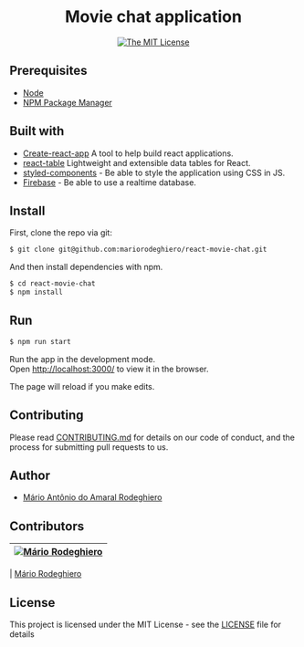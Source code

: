 <div align="center">

<h1>Movie chat application</h1>

[![The MIT License](https://img.shields.io/badge/license-MIT-blue.svg?style=flat-square)](http://opensource.org/licenses/MIT)

</div>

## Prerequisites

- [Node](https://nodejs.org/en/)
- [NPM Package Manager](https://www.npmjs.com/)


## Built with

- [Create-react-app](https://github.com/facebook/create-react-app) A tool to help build react applications.
- [react-table](https://github.com/tannerlinsley/react-table) Lightweight and extensible data tables for React.
- [styled-components](https://styled-components.com/) - Be able to style the application using CSS in JS.
- [Firebase](https://firebase.google.com/) - Be able to use a realtime database.

## Install

First, clone the repo via git:

```bash
$ git clone git@github.com:mariorodeghiero/react-movie-chat.git
```

And then install dependencies with npm.

```bash
$ cd react-movie-chat
$ npm install
```

## Run

```bash
$ npm run start
```

Run the app in the development mode.<br />
Open [http://localhost:3000/](http://localhost:3000/) to view it in the browser.

The page will reload if you make edits.<br />

## Contributing

Please read [CONTRIBUTING.md](CONTRIBUTING.md) for details on our code of conduct, and the process for submitting pull requests to us.

## Author

- [Mário Antônio do Amaral Rodeghiero](https://github.com/mariorodeghiero)

## Contributors

| [![Mário Rodeghiero](https://avatars1.githubusercontent.com/u/24671133?s=88&v=4)](https://github.com/mariorodeghiero) |
| --------------------------------------------------------------------------------------------------------------------- |

| [Mário Rodeghiero](https://github.com/mariorodeghiero)

## License

This project is licensed under the MIT License - see the [LICENSE](LICENSE) file for details